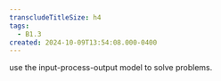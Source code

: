 ```yaml
---
transcludeTitleSize: h4
tags:
  - B1.3
created: 2024-10-09T13:54:08.000-0400
---
```

use the input-process-output model to solve problems.